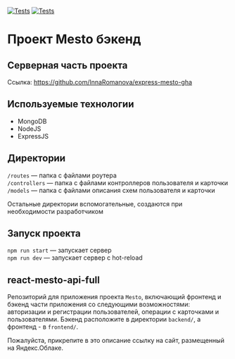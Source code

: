 [![Tests](https://github.com/InnaRomanova/express-mesto-gha/actions/workflows/tests-13-sprint.yml/badge.svg)](https://github.com/InnaRomanova/express-mesto-gha/actions/workflows/tests-13-sprint.yml) [![Tests](https://github.com/InnaRomanova/express-mesto-gha/actions/workflows/tests-14-sprint.yml/badge.svg)](https://github.com/InnaRomanova/express-mesto-gha/actions/workflows/tests-14-sprint.yml)
# Проект Mesto бэкенд

## Серверная часть проекта
Ссылка: https://github.com/InnaRomanova/express-mesto-gha

## Используемые технологии
* MongoDB
* NodeJS
* ExpressJS

## Директории

`/routes` — папка с файлами роутера  
`/controllers` — папка с файлами контроллеров пользователя и карточки   
`/models` — папка с файлами описания схем пользователя и карточки  
  
Остальные директории вспомогательные, создаются при необходимости разработчиком

## Запуск проекта

`npm run start` — запускает сервер   
`npm run dev` — запускает сервер с hot-reload

## react-mesto-api-full
Репозиторий для приложения проекта `Mesto`, включающий фронтенд и бэкенд части приложения со следующими возможностями: авторизации и регистрации пользователей, операции с карточками и пользователями. Бэкенд расположите в директории `backend/`, а фронтенд - в `frontend/`. 
  
Пожалуйста, прикрепите в это описание ссылку на сайт, размещенный на Яндекс.Облаке.